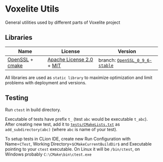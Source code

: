 # Voxelite Utils

General utilities used by different parts of Voxelite project

## Libraries

| Name | License | Version |
|------|---------|---------|
| [OpenSSL](https://www.openssl.org/) + [cmake](https://github.com/viaduck/openssl-cmake) | [Apache License 2.0](https://github.com/openssl/openssl/blob/master/LICENSE) + [MIT](https://github.com/viaduck/openssl-cmake/blob/master/LICENSE) | branch: [`OpenSSL_0_9_6-stable`](https://github.com/openssl/openssl/tree/OpenSSL_0_9_6-stable) |

All libraries are used as `static library` to maximize optimization and limit problems with deployment and versions.

## Testing

Run `ctest` in build directory.

Executable of tests have prefix `t_` (test `abc` would be executable `t_abc`).
After creating new test, add it to [`tests/CMakeLists.txt`](tests/CMakeLists.txt) as `add_subdirectory(abc)` (where `abc` is name of your test).

To setup tests in CLion IDE, create new Run Configuration with Name=`CTest`, Working Directory=`$CMakeCurrentBuildDir$` and Executable pointing to your `ctest` executable.
On Linux it will be `/bin/ctest`, on Windows probably `C:\CMake\bin\ctest.exe` 
